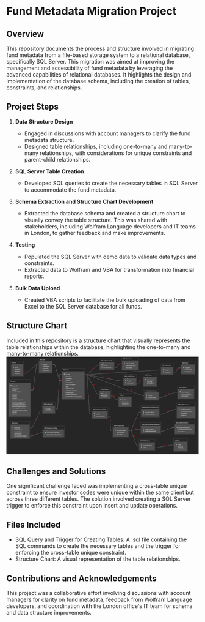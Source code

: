 # Fund Metadata Migration Project

## Overview
This repository documents the process and structure involved in migrating fund metadata from a file-based storage system to a relational database, specifically SQL Server. This migration was aimed at improving the management and accessibility of fund metadata by leveraging the advanced capabilities of relational databases. It highlights the design and implementation of the database schema, including the creation of tables, constraints, and relationships.

## Project Steps
1. **Data Structure Design**

    - Engaged in discussions with account managers to clarify the fund metadata structure.
    - Designed table relationships, including one-to-many and many-to-many relationships, with considerations for unique constraints and parent-child relationships.

2. **SQL Server Table Creation**

    - Developed SQL queries to create the necessary tables in SQL Server to accommodate the fund metadata.

3. **Schema Extraction and Structure Chart Development**

    - Extracted the database schema and created a structure chart to visually convey the table structure. This was shared with stakeholders, including Wolfram Language developers and IT teams in London, to gather feedback and make improvements.

4. **Testing**

    - Populated the SQL Server with demo data to validate data types and constraints.
    - Extracted data to Wolfram and VBA for transformation into financial reports.

5. **Bulk Data Upload**

    - Created VBA scripts to facilitate the bulk uploading of data from Excel to the SQL Server database for all funds.

## Structure Chart
Included in this repository is a structure chart that visually represents the table relationships within the database, highlighting the one-to-many and many-to-many relationships.
![MetaData Migration View](https://github.com/derickkan3356/FundMetadataMigrationSQL/blob/main/MetaData%20Migration%20View.png)

## Challenges and Solutions
One significant challenge faced was implementing a cross-table unique constraint to ensure investor codes were unique within the same client but across three different tables. The solution involved creating a SQL Server trigger to enforce this constraint upon insert and update operations.

## Files Included
- SQL Query and Trigger for Creating Tables: A .sql file containing the SQL commands to create the necessary tables and the trigger for enforcing the cross-table unique constraint.
- Structure Chart: A visual representation of the table relationships.

## Contributions and Acknowledgements
This project was a collaborative effort involving discussions with account managers for clarity on fund metadata, feedback from Wolfram Language developers, and coordination with the London office's IT team for schema and data structure improvements.